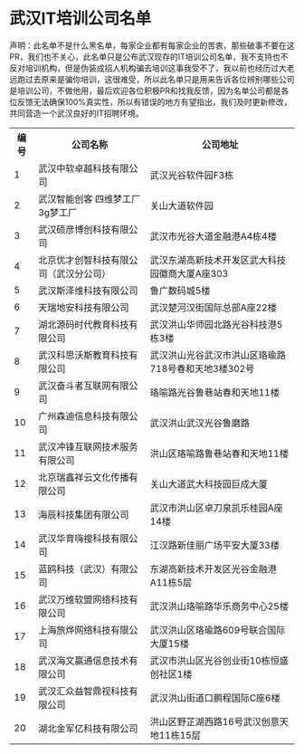 # 武汉IT培训公司名单

声明：此名单不是什么黑名单，每家企业都有每家企业的苦衷，那些破事不要在这PR，我们也不关心，此名单只是公布武汉现存的IT培训公司名单，我不支持也不反对培训机构，但是伪装成招人机构骗去培训这事我受不了，我以前也经历过大老远跑过去原来是骗你培训，这很难受，所以此名单只是用来告诉各位辨别哪些公司是培训公司，不做他用，最后欢迎各位积极PR和找我反馈，因为名单公司都是各位反馈无法确保100%真实性，所以有错误的地方有望指出，我们及时更新修改，共同营造一个武汉良好的IT招聘环境。

<table class="table table-bordered table-striped table-condensed">  
    <tr>
        <th>编号</th> 
        <th>公司名称</th>  
        <th>公司地址</th>
    </tr>
    <tr>  
        <td>1</td>  
        <td>武汉中软卓越科技有限公司</td>  
        <td>武汉光谷软件园F3栋</td>  
    </tr>  
    <tr>  
        <td>2</td>  
        <td>武汉智能创客 四维梦工厂 3g梦工厂</td>  
        <td>关山大道软件园</td>  
    </tr> 
    <tr>  
        <td>3</td>  
        <td>武汉硕彦博创科技有限公司</td>  
        <td>武汉市光谷大道金融港A4栋4楼</td>  
    </tr> 
    <tr>  
        <td>4</td>  
        <td>北京优才创智科技有限公司（武汉分公司）</td>  
        <td>武汉东湖高新技术开发区武大科技园徽商大厦A座303</td>  
    </tr> 
    <tr>  
        <td>5</td>  
        <td>武汉斯泽维科技有限公司</td>  
        <td>鲁广数码城5楼</td>  
    </tr>
    <tr>  
        <td>6</td>  
        <td>天瑞地安科技有限公司</td>  
        <td>武汉楚河汉街国际总部A座22楼</td>  
    </tr>
    <tr>  
        <td>7</td>  
        <td>湖北源码时代教育科技有限公司</td>  
        <td>武汉洪山华师园北路光谷科技港5栋3楼</td>  
    </tr>
    <tr>  
        <td>8</td>  
        <td>武汉科思沃斯教育科技有限公司</td>  
        <td>武汉洪山光谷武汉市洪山区珞瑜路718号春和天地3楼302号</td>  
    </tr>
    <tr>  
        <td>9</td>  
        <td>武汉奋斗者互联网有限公司</td>  
        <td>珞喻路光谷鲁巷站春和天地11楼</td>  
    </tr>
    <tr>  
        <td>10</td>  
        <td>广州森迪信息科技有限公司</td>  
        <td>武汉洪山武汉光谷鲁磨路</td>  
    </tr>
    <tr>  
        <td>11</td>  
        <td>武汉冲锋互联网技术服务有限公司</td>  
        <td>洪山区珞喻路鲁巷站春和天地11楼</td>  
    </tr>
    <tr>  
        <td>12</td>  
        <td>北京瑞鑫祥云文化传播有限公司</td>  
        <td>关山大道武大科技园巨成大厦</td>  
    </tr>
    <tr>  
        <td>13</td>  
        <td>海辰科技集团有限公司</td>  
        <td>武汉市洪山区卓刀泉凯乐桂园A座14楼</td>  
    </tr>
    <tr>  
        <td>14</td>  
        <td>武汉华育嗨搜科技有限公司</td>  
        <td>江汉路新佳丽广场平安大厦33楼</td>  
    </tr>
    <tr>  
        <td>15</td>  
        <td>蓝鸥科技（武汉）有限公司</td>  
        <td>东湖高新技术开发区光谷金融港A11栋5层</td>  
    </tr>
    <tr>  
        <td>16</td>  
        <td>武汉万维软盟网络科技有限公司</td>  
        <td>武汉洪山珞喻路华乐商务中心25楼</td>  
    </tr>
    <tr>  
        <td>17</td>  
        <td>上海旅烨网络科技有限公司</td>  
        <td>武汉洪山区珞瑜路609号联合国际大厦15楼</td>  
    </tr>
    <tr>  
        <td>18</td>  
        <td>武汉海文赢通信息技术有限公司</td>  
        <td>武汉市洪山区光谷创业街10栋恒盛创社区1楼 </td>  
    </tr>
    <tr>  
        <td>19</td>  
        <td>武汉汇众益智鼎视科技有限公司</td>  
        <td>武汉洪山街道口鹏程国际C座6楼 </td>  
    </tr>
    <tr>  
        <td>20</td>  
        <td>湖北金军亿科技有限公司</td>  
        <td>洪山区野芷湖西路16号武汉创意天地11栋15层</td>  
    </tr>
</table>  



